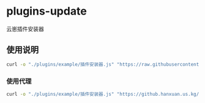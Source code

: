 # plugins-update
云崽插件安装器
## 使用说明
```bash
curl -o "./plugins/example/插件安装器.js" "https://raw.githubusercontent.com/QQ53199575/plugins-update/refs/heads/main/%E6%8F%92%E4%BB%B6%E5%AE%89%E8%A3%85%E5%99%A8.js"
```
### 使用代理
```bash
curl -o "./plugins/example/插件安装器.js" "https://github.hanxuan.us.kg/https://raw.githubusercontent.com/QQ53199575/plugins-update/refs/heads/main/%E6%8F%92%E4%BB%B6%E5%AE%89%E8%A3%85%E5%99%A8.js"
```
